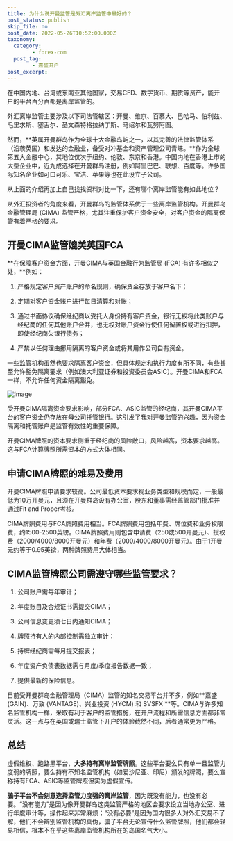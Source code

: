 ```yaml
---
title: 为什么说开曼监管是外汇离岸监管中最好的？
post_status: publish
skip_file: no
post_date: 2022-05-26T10:52:00.000Z
taxonomy:
  category:
        - forex-com
  post_tag:
        - 嘉盛开户
post_excerpt: 
---
```

在中国内地、台湾或东南亚其他国家，交易CFD、数字货币、期货等资产，能开户的平台百分百都是离岸监管的。

外汇离岸监管主要涉及以下司法管辖区：开曼、维京、百慕大、巴哈马、伯利兹、毛里求斯、塞舌尔、圣文森特格拉纳丁斯、马绍尔和瓦努阿图。

然而，**英属开曼群岛作为全球十大金融岛屿之一，以其完善的法律监管体系（沿袭英国）和发达的金融业，备受对冲基金和资产管理公司青睐。**作为全球第五大金融中心，其地位仅次于纽约、伦敦、东京和香港。中国内地在香港上市的大型企业中，近九成选择在开曼群岛注册，例如阿里巴巴、联想、百度等。许多国际知名企业如可口可乐、宝洁、苹果等也在此设立子公司。

从上面的介绍再加上自己找找资料对比一下，还有哪个离岸监管能有如此地位？

从外汇投资者的角度来看，开曼群岛的监管体系优于一些离岸监管机构。开曼群岛金融管理局 (CIMA) 监管严格，尤其注重保护客户资金安全，对客户资金的隔离保管有着严格的要求。

## 开曼CIMA监管媲美英国FCA

**在保障客户资金方面，开曼CIMA与英国金融行为监管局 (FCA) 有许多相似之处，**例如：

1. 严格规定客户资产账户的命名规则，确保资金存放于客户名下；

1. 定期对客户资金账户进行每日清算和对账；

1. 通过书面协议确保经纪商以受托人身份持有客户资金，银行无权将此类账户与经纪商的任何其他账户合并，也无权对账户资金行使任何留置权或进行扣押，即使经纪商欠银行债务；

1. 严禁以任何理由挪用隔离的客户资金或将其用作公司自有资金。

一些监管机构虽然也要求隔离客户资金，但具体规定和执行力度有所不同，有些甚至允许豁免隔离要求（例如澳大利亚证券和投资委员会ASIC）。开曼CIMA和FCA一样，不允许任何资金隔离豁免。

![Image](https://prod-files-secure.s3.us-west-2.amazonaws.com/39ed1227-6d7d-4570-be36-9ccd4a2c4241/bd849744-3fcb-4a37-8312-357962c8f065/image.png?X-Amz-Algorithm=AWS4-HMAC-SHA256&X-Amz-Content-Sha256=UNSIGNED-PAYLOAD&X-Amz-Credential=ASIAZI2LB46676STZVG6%2F20250420%2Fus-west-2%2Fs3%2Faws4_request&X-Amz-Date=20250420T221342Z&X-Amz-Expires=3600&X-Amz-Security-Token=IQoJb3JpZ2luX2VjECYaCXVzLXdlc3QtMiJHMEUCIAeVIeC0FvHkLVx6obTaB8srgZLTYs0W170vds1F%2B83aAiEAs6ndeLK5SeHraM4Yf7GfjBryqxqW0MF2PYeGtMWvwl8qiAQIr%2F%2F%2F%2F%2F%2F%2F%2F%2F%2F%2FARAAGgw2Mzc0MjMxODM4MDUiDCltgS6urOmiEnmNzSrcA6zWYvJlXcH20DzNmC%2F3WI4sAzvMxk7uQ4eSVjMnyYaVAh2RF5yzXlpEpBh1VTKBmH5uYGiBC8e53VlubAZ1uHp6FEjWPkWL54ehKD8JPFzTehe8VjqGgfvq%2BJbgvLIiiLoyug1mc%2B1MyFqRQYim%2B7rF6xGpe%2F0EAMBchtaMSnA9tzyf8%2FFYVaqrni%2BD%2Bs47Wge%2FdsjEYqyPXW2CZfEwDfHcVg73M9hG4oTY7S5t71iJh1%2Bxyovan%2FTXzWvAfEX7PJR6bjBihRIIAV1HWiRITLT18Azf654tMy%2Bfgmqcride5SHyZrS0QWcGDzuoVK5EHDKuWwCGFwJsycXiOwZ%2F897xtKBc5HiDIvKWeYzpkQ8%2F2F17LsESxW7LZUh2Uf3BkQ%2Bw5Axm4U%2FaWFCebtoABXQqcTlqHe%2BCBT3IfQC%2Fof33yBT%2BCs6097XfFC7BkXjVsFOaVc69oG9F93%2FOrRQd2MXnu7trfLRS%2BhoZLNi%2FWdEhrxbVQcw6mJBvBAQ9vShLQdIXIYsw1ybFOB5o6vDhd05isyJTwJ3tFcHjtCH6joOPvDkvinKL8PqM4oLiDftPtRDRRbCYEBdQ1fq9uZ6kiocDP49YohiHbRZ2XbU2HgGin6bzE29Evm8S4kqfMNrZlcAGOqUBn3Ay2Bw8YlcWHYsx3o61W42OQMZtO9I%2BTIIQGxF7%2BYrulS4rnwXsm8C4m9IlLHyWDr5OyMTfr9CCCm1fAEnq2aEQFU%2BNvNAGPs61OcTEEePunN%2FNswb%2BOsx%2FgjSziEtuOdKQ1Xc2aOSMOhV0LGItbIrpFeEqmEWCnBtmUu4MqZWfvRo0rD93jgC1pHoUhjLM2aYRmWAsf4R%2FsePyXimhf1J1UYNT&X-Amz-Signature=4871d8c9c08cf8547341f1b3f2480a33bfbfcf526e63ba7c7773439f97784dba&X-Amz-SignedHeaders=host&x-id=GetObject)

受开曼CIMA隔离资金要求影响，部分FCA、ASIC监管的经纪商，其开曼CIMA平台的客户资金仍存放在母公司托管银行。这引发了我对开曼监管的兴趣，因为资金隔离和托管账户是监管有效性的重要保障。

开曼CIMA牌照的资本要求侧重于经纪商的风险敞口，风险越高，资本要求越高。这与FCA计算牌照所需资本的方式大体相同。

## **申请CIMA牌照的难易及费用**

开曼CIMA牌照申请要求较高。公司最低资本要求视业务类型和规模而定，一般最低为10万开曼元，且须在开曼群岛设有办公室，股东和董事需经监管部门批准并通过Fit and Proper考核。

CIMA牌照费用与FCA牌照费用相当。FCA牌照费用包括年费、席位费和业务权限费，约1500-2500英镑。CIMA牌照费用则包含申请费（250或500开曼元）、授权费（2000/4000/8000开曼元）和年费（2000/4000/8000开曼元）。由于1开曼元约等于0.95英镑，两种牌照费用大体相当。

## CIMA监管牌照公司需遵守哪些监管要求？

1. 公司账户需每年审计；

1. 年度账目及合规证书需提交CIMA；

1. 公司信息变更须七日内通知CIMA；

1. 牌照持有人的内部控制需独立审计；

1. 持牌经纪商需每月提交报表；

1. 年度资产负债表数据需与月度/季度报告数据一致；

1. 提供最新的保险信息。

目前受开曼群岛金融管理局（CIMA）监管的知名交易平台并不多，例如**嘉盛 (GAIN)、万致 (VANTAGE)、兴业投资 (HYCM) 和 SVSFX **等。CIMA与许多知名监管机构一样，采取有利于客户的监管措施，在开户流程和所需信息方面都非常灵活。这一点与在英国或瑞士监管下开户的体验截然不同，后者通常更为严格。

## 总结

虚假维权、跑路黑平台，**大多持有离岸监管牌照**。这些平台要么只有单一且监管力度弱的牌照，要么持有不知名监管机构（如爱沙尼亚、印尼）颁发的牌照，要么宣称持有FCA、ASIC等监管牌照但实为虚假宣传。

**骗子平台不会刻意选择监管力度强的离岸监管**，因为既没有能力，也没有必要。“没有能力”是因为像开曼群岛这类监管严格的地区会要求设立当地办公室、进行年度审计等，操作起来非常麻烦；“没有必要”是因为国内很多人对外汇交易不了解，他们不会辨别监管机构的真伪，骗子平台无论宣传什么监管牌照，他们都会轻易相信，根本不在乎这些离岸监管机构所在的岛国名气大小。